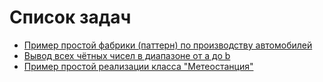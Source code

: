 # Список задач

- [Пример простой фабрики (паттерн) по производству автомобилей](car-factory)
- [Вывод всех чётных чисел в диапазоне от а до b](even-numbers-in-range/)
- [Пример простой реализации класса "Метеостанция"](weather-station/)
